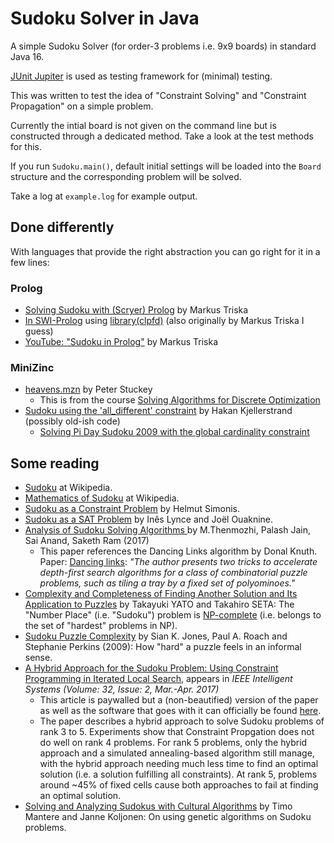 # Sudoku Solver in Java

A simple Sudoku Solver (for order-3 problems i.e. 9x9 boards) in standard Java 16.

[JUnit Jupiter](https://junit.org/junit5/docs/current/user-guide/) is used as testing framework for (minimal) testing.

This was written to test the idea of "Constraint Solving" and "Constraint Propagation" on a simple problem.

Currently the intial board is not given on the command line but is constructed through a dedicated method. Take a look at the test methods for this.

If you run `Sudoku.main()`, default initial settings will be loaded into the `Board` structure and the corresponding problem will be solved.

Take a log at `example.log` for example output.

## Done differently

With languages that provide the right abstraction you can go right for it in a few lines:

### Prolog

   * [Solving Sudoku with (Scryer) Prolog](https://www.metalevel.at/sudoku/) by Markus Triska
   * [In SWI-Prolog](https://www.swi-prolog.org/pldoc/man?section=clpfd-sudoku) using [library(clpfd)](https://www.swi-prolog.org/pldoc/man?section=clpfd) (also originally by Markus Triska I guess)
   * [YouTube: "Sudoku in Prolog"](https://www.youtube.com/watch?v=5KUdEZTu06o) by Markus Triska 

### MiniZinc
   
   * [heavens.mzn](https://github.com/MiniZinc/specialization-examples/blob/master/CP/heavens/heavens.mzn) by Peter Stuckey
      * This is from the course [Solving Algorithms for Discrete Optimization](https://www.coursera.org/learn/solving-algorithms-discrete-optimization)
   * [Sudoku using the 'all_different' constraint](https://github.com/hakank/hakank/blob/master/minizinc/sudoku_alldifferent.mzn) by Hakan Kjellerstrand (possibly old-ish code)
      * [Solving Pi Day Sudoku 2009 with the global cardinality constraint](http://www.hakank.org/constraint_programming_blog/2009/03/solving_pi_day_sudoku_2009_wit.html) 

## Some reading

   * [Sudoku](https://en.wikipedia.org/wiki/Sudoku) at Wikipedia.
   * [Mathematics of Sudoku](https://en.wikipedia.org/wiki/Mathematics_of_Sudoku) at Wikipedia.
   * [Sudoku as a Constraint Problem](https://citeseerx.ist.psu.edu/viewdoc/summary?doi=10.1.1.88.2964) by Helmut Simonis.
   * [Sudoku as a SAT Problem](http://sat.inesc-id.pt/~ines/publications/aimath06.pdf) by Inês Lynce and Joël Ouaknine. 
   * [Analysis of Sudoku Solving Algorithms ](http://www.enggjournals.com/ijet/docs/IJET17-09-03-043.pdf) by M.Thenmozhi, Palash Jain, Sai Anand, Saketh Ram (2017)
      * This paper references the Dancing Links algorithm by Donal Knuth. Paper: [Dancing links](https://arxiv.org/abs/cs/0011047): _"The author presents
        two tricks to accelerate depth-first search algorithms for a class of combinatorial puzzle problems, such as tiling a tray by a fixed set of polyominoes."_
   * [Complexity and Completeness of Finding Another Solution and Its Application to Puzzles](https://www-imai.is.s.u-tokyo.ac.jp/~yato/data2/SIGAL87-2.pdf) by Takayuki YATO and Takahiro SETA: The "Number Place" (i.e. "Sudoku") problem is [NP-complete](https://www.scottaaronson.com/democritus/lec6.html) (i.e. belongs to the set of "hardest" problems in NP).
   * [Sudoku Puzzle Complexity](https://www.researchgate.net/publication/264572573_Sudoku_Puzzle_Complexity) by Sian K. Jones, Paul A. Roach and Stephanie Perkins (2009): How "hard" a puzzle feels in an informal sense.
   * [A Hybrid Approach for the Sudoku Problem: Using Constraint Programming in Iterated Local Search](https://ieeexplore.ieee.org/document/7887637), 
     appears in _IEEE Intelligent Systems (Volume: 32, Issue: 2, Mar.-Apr. 2017)_ 
      * This article is paywalled but a (non-beautified) version of the paper as well as the software that goes with it can
        officially be found [here](https://www.dbai.tuwien.ac.at/research/project/arte/sudoku/). 
      * The paper describes a hybrid approach to solve Sudoku problems of rank 3 to 5. Experiments show that Constraint Propgation does not do well
        on rank 4 problems. For rank 5 problems, only the hybrid approach and a simulated annealing-based algorithm still manage, with the hybrid
        approach needing much less time to find an optimal solution (i.e. a solution fulfilling all constraints). At rank 5, problems around ~45%
        of fixed cells cause both approaches to fail at finding an optimal solution.
   * [Solving and Analyzing Sudokus with Cultural Algorithms](https://www.researchgate.net/publication/224330246_Solving_and_Analyzing_Sudokus_with_Cultural_Algorithms) by Timo Mantere and Janne Koljonen: On using genetic algorithms on Sudoku problems.
   
